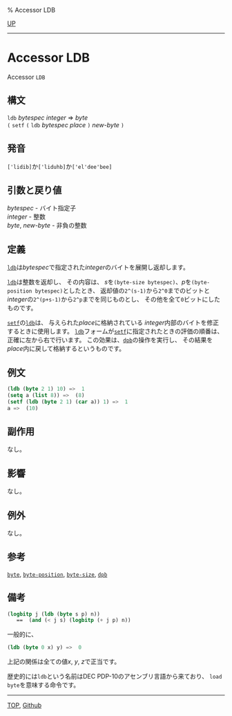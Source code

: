 % Accessor LDB

[UP](12.2.html)  

---

# Accessor **LDB**


Accessor `LDB`


## 構文

`ldb` *bytespec* *integer* => *byte*  
`(` `setf` `(` `ldb` *bytespec* *place* `)` *new-byte* `)`


## 発音

`['lidib]`か`['liduhb]`か`['el'dee'bee]`


## 引数と戻り値

*bytespec* - バイト指定子  
*integer* - 整数  
*byte*, *new-byte* - 非負の整数


## 定義

[`ldb`](12.2.ldb.html)は*bytespec*で指定された*integer*のバイトを展開し返却します。

[`ldb`](12.2.ldb.html)は整数を返却し、
その内容は、
*s*を`(byte-size bytespec)`、*p*を`(byte-position bytespec)`としたとき、
返却値の`2^(s-1)`から`2^0`までのビットと
*integer*の`2^(p+s-1)`から`2^p`までを同じものとし、
その他を全て`0`ビットにしたものです。

[`setf`](5.3.setf.html)の[`ldb`](12.2.ldb.html)は、
与えられた*place*に格納されている
*integer*内部のバイトを修正するときに使用します。
[`ldb`](12.2.ldb.html)フォームが[`setf`](5.3.setf.html)に指定されたときの評価の順番は、
正確に左から右で行います。
この効果は、[`dpb`](12.2.dpb.html)の操作を実行し、
その結果を*place*内に戻して格納するというものです。


## 例文

```lisp
(ldb (byte 2 1) 10) =>  1
(setq a (list 8)) =>  (8)
(setf (ldb (byte 2 1) (car a)) 1) =>  1
a =>  (10)
```


## 副作用

なし。


## 影響

なし。


## 例外

なし。


## 参考

[`byte`](12.2.byte.html),
[`byte-position`](12.2.byte.html),
[`byte-size`](12.2.byte.html),
[`dpb`](12.2.dpb.html)


## 備考

```lisp
(logbitp j (ldb (byte s p) n))
   ==  (and (< j s) (logbitp (+ j p) n))
```

一般的に、

```lisp
(ldb (byte 0 x) y) =>  0
```

上記の関係は全ての値*x*, *y*, *z*で正当です。

歴史的には`ldb`という名前はDEC PDP-10のアセンブリ言語から来ており、
`load byte`を意味する命令です。


---
[TOP](index.html),  [Github](https://github.com/nptcl/npt-japanese)

